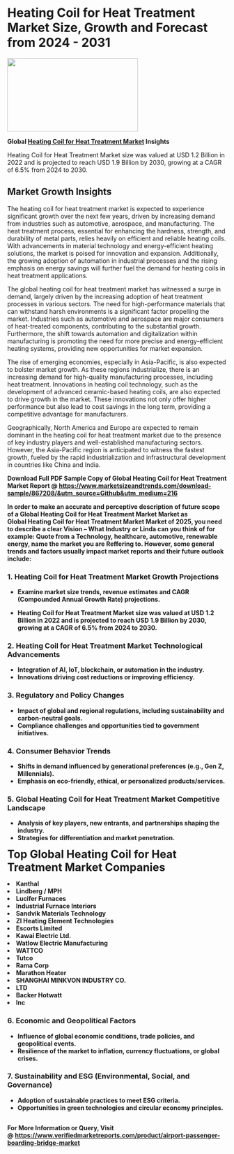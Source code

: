 <H1>Heating Coil for Heat Treatment Market Size, Growth and Forecast from 2024 - 2031</H1><img class="aligncenter size-medium wp-image-584254" src="https://thirdeyenews.in/wp-content/uploads/2024/09/Global-Market-Research-300x168.jpeg" alt="" width="300" height="168" /><p><strong>Global&nbsp;<a href="https://www.marketsizeandtrends.com/download-sample/867208/&amp;utm_source=Github&utm_medium=216">Heating Coil for Heat Treatment Market</a> Insights</strong></p><p>Heating Coil for Heat Treatment Market size was valued at USD 1.2 Billion in 2022 and is projected to reach USD 1.9 Billion by 2030, growing at a CAGR of 6.5% from 2024 to 2030.</p><p><h2>Market Growth Insights</h2> <p>The heating coil for heat treatment market is expected to experience significant growth over the next few years, driven by increasing demand from industries such as automotive, aerospace, and manufacturing. The heat treatment process, essential for enhancing the hardness, strength, and durability of metal parts, relies heavily on efficient and reliable heating coils. With advancements in material technology and energy-efficient heating solutions, the market is poised for innovation and expansion. Additionally, the growing adoption of automation in industrial processes and the rising emphasis on energy savings will further fuel the demand for heating coils in heat treatment applications.</p> <p><strong></strong></p> <p>The global heating coil for heat treatment market has witnessed a surge in demand, largely driven by the increasing adoption of heat treatment processes in various sectors. The need for high-performance materials that can withstand harsh environments is a significant factor propelling the market. Industries such as automotive and aerospace are major consumers of heat-treated components, contributing to the substantial growth. Furthermore, the shift towards automation and digitalization within manufacturing is promoting the need for more precise and energy-efficient heating systems, providing new opportunities for market expansion.</p> <p>The rise of emerging economies, especially in Asia-Pacific, is also expected to bolster market growth. As these regions industrialize, there is an increasing demand for high-quality manufacturing processes, including heat treatment. Innovations in heating coil technology, such as the development of advanced ceramic-based heating coils, are also expected to drive growth in the market. These innovations not only offer higher performance but also lead to cost savings in the long term, providing a competitive advantage for manufacturers.</p> <p>Geographically, North America and Europe are expected to remain dominant in the heating coil for heat treatment market due to the presence of key industry players and well-established manufacturing sectors. However, the Asia-Pacific region is anticipated to witness the fastest growth, fueled by the rapid industrialization and infrastructural development in countries like China and India.</p> <p><strong></p><p><span class=""><strong>Download Full PDF Sample Copy of Global Heating Coil for Heat Treatment Market Report</strong> @ <a href="https://www.marketsizeandtrends.com/download-sample/867208/&amp;utm_source=Github&utm_medium=216" target="_blank">https://www.marketsizeandtrends.com/download-sample/867208/&amp;utm_source=Github&utm_medium=216</a></span></p><p>In order to make an accurate and perceptive description of future scope of a Global&nbsp;Heating Coil for Heat Treatment Market Market as Global&nbsp;Heating Coil for Heat Treatment Market Market of 2025, you need to describe a clear Vision &ndash; What Industry or Linda can you think of for example: Quote from a Technology, healthcare, automotive, renewable energy, name the market you are Reffering to. However, some general trends and factors usually impact market reports and their future outlook include:</p><h3>1.&nbsp;<strong>Heating Coil for Heat Treatment Market Growth Projections</strong></h3><ul><li>Examine market size trends, revenue estimates and CAGR (Compounded Annual Growth Rate) projections.</li><li><p>Heating Coil for Heat Treatment Market size was valued at USD 1.2 Billion in 2022 and is projected to reach USD 1.9 Billion by 2030, growing at a CAGR of 6.5% from 2024 to 2030.</p></li></ul><h3>2.&nbsp;<strong>Heating Coil for Heat Treatment Market Technological Advancements</strong></h3><ul><li>Integration of AI, IoT, blockchain, or automation in the industry.</li><li>Innovations driving cost reductions or improving efficiency.</li></ul><h3>3.&nbsp;<strong>Regulatory and Policy Changes</strong></h3><ul><li>Impact of global and regional regulations, including sustainability and carbon-neutral goals.</li><li>Compliance challenges and opportunities tied to government initiatives.</li></ul><h3>4.&nbsp;<strong>Consumer Behavior Trends</strong></h3><ul><li>Shifts in demand influenced by generational preferences (e.g., Gen Z, Millennials).</li><li>Emphasis on eco-friendly, ethical, or personalized products/services.</li></ul><h3>5.&nbsp;<strong>Global Heating Coil for Heat Treatment Market Competitive Landscape</strong></h3><ul><li>Analysis of key players, new entrants, and partnerships shaping the industry.</li><li>Strategies for differentiation and market penetration.</li></ul><p data-pm-slice="1 1 []"><span style="color: inherit; font-family: inherit; font-size: 25px;">Top Global Heating Coil for Heat Treatment Market Companies</span></p><div class="" data-test-id=""><p><li>Kanthal</li><li> Lindberg / MPH</li><li> Lucifer Furnaces</li><li> Industrial Furnace Interiors</li><li> Sandvik Materials Technology</li><li> ZI Heating Element Technologies</li><li> Escorts Limited</li><li> Kawai Electric Ltd.</li><li> Watlow Electric Manufacturing</li><li> WATTCO</li><li> Tutco</li><li> Rama Corp</li><li> Marathon Heater</li><li> SHANGHAI MINKVON INDUSTRY CO.</li><li> LTD</li><li> Backer Hotwatt</li><li> Inc</li></p></div><h3>6.&nbsp;<strong>Economic and Geopolitical Factors</strong></h3><ul><li>Influence of global economic conditions, trade policies, and geopolitical events.</li><li>Resilience of the market to inflation, currency fluctuations, or global crises.</li></ul><h3>7.&nbsp;<strong>Sustainability and ESG (Environmental, Social, and Governance)</strong></h3><ul><li>Adoption of sustainable practices to meet ESG criteria.</li><li>Opportunities in green technologies and circular economy principles.</li></ul><h2><strong style="font-size: 14px;">For More Information or Query, Visit @&nbsp;</strong><a style="background-color: #ffffff; font-size: 14px;" href="https://www.marketsizeandtrends.com/report/heating-coil-for-heat-treatment-market/" target="_blank">https://www.verifiedmarketreports.com/product/airport-passenger-boarding-bridge-market</a></h2>
